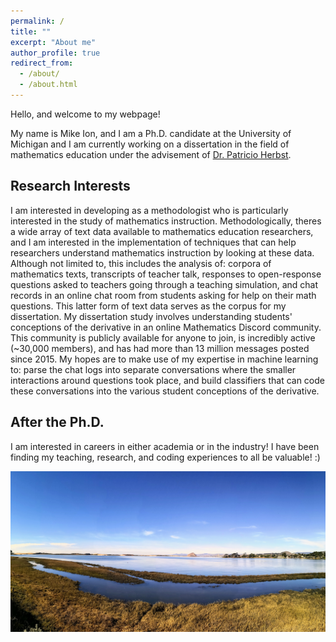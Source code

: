 ```yaml
---
permalink: /
title: ""
excerpt: "About me"
author_profile: true
redirect_from: 
  - /about/
  - /about.html
---
```


Hello, and welcome to my webpage!

My name is Mike Ion, and I am a Ph.D. candidate at the University of Michigan and I am currently working on a dissertation in the field of mathematics education under the advisement of [Dr. Patricio Herbst](https://soe.umich.edu/directory/faculty-staff/patricio-g-herbst).

## Research Interests
I am interested in developing as a methodologist who is particularly interested in the study of mathematics instruction. Methodologically, theres a wide array of text data available to mathematics education researchers, and I am interested in the implementation of techniques that can help researchers understand mathematics instruction by looking at these data. Although not limited to, this includes the analysis of: corpora of mathematics texts, transcripts of teacher talk, responses to open-response questions asked to teachers going through a teaching simulation, and chat records in an online chat room from students asking for help on their math questions. This latter form of text data serves as the corpus for my dissertation. My dissertation study involves understanding students' conceptions of the derivative in an online Mathematics Discord community. This community is publicly available for anyone to join, is incredibly active (~30,000 members), and has had more than 13 million messages posted since 2015. My hopes are to make use of my expertise in machine learning to: parse the chat logs into separate conversations where the smaller interactions around questions took place, and build classifiers that can code these conversations into the various student conceptions of the derivative.

## After the Ph.D.
I am interested in careers in either academia or in the industry! I have been finding my teaching, research, and coding experiences to all be valuable! :)

![Los Osos](../images/lososos.jpg)

